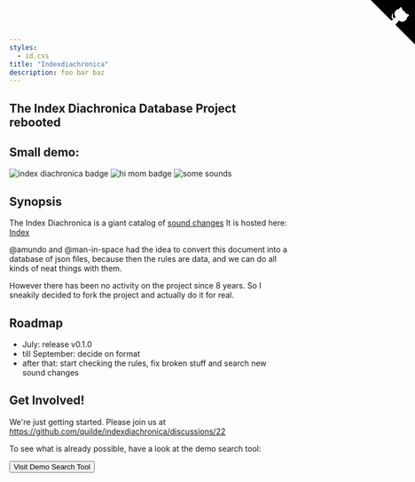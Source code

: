 ```yaml
---
styles: 
  - id.css
title: "Indexdiachronica"
description: foo bar baz
---
```


<div id="myheader"></div>
<a href="https://github.com/quilde/indexdiachronica" class="github-corner" aria-label="View source on GitHub"><svg width="80" height="80" viewBox="0 0 250 250" style="fill:var(--highlight-dark); color:#fff; position: absolute; top: 0; border: 0; right: 0;" aria-hidden="true"><path d="M0,0 L115,115 L130,115 L142,142 L250,250 L250,0 Z"></path><path d="M128.3,109.0 C113.8,99.7 119.0,89.6 119.0,89.6 C122.0,82.7 120.5,78.6 120.5,78.6 C119.2,72.0 123.4,76.3 123.4,76.3 C127.3,80.9 125.5,87.3 125.5,87.3 C122.9,97.6 130.6,101.9 134.4,103.2" fill="currentColor" style="transform-origin: 130px 106px;" class="octo-arm"></path><path d="M115.0,115.0 C114.9,115.1 118.7,116.5 119.8,115.4 L133.7,101.6 C136.9,99.2 139.9,98.4 142.2,98.6 C133.8,88.0 127.5,74.4 143.8,58.0 C148.5,53.4 154.0,51.2 159.7,51.0 C160.3,49.4 163.2,43.6 171.4,40.1 C171.4,40.1 176.1,42.5 178.8,56.2 C183.1,58.6 187.2,61.8 190.9,65.4 C194.5,69.0 197.7,73.2 200.1,77.6 C213.8,80.2 216.3,84.9 216.3,84.9 C212.7,93.1 206.9,96.0 205.4,96.6 C205.1,102.4 203.0,107.8 198.3,112.5 C181.9,128.9 168.3,122.5 157.7,114.1 C157.9,116.9 156.7,120.9 152.7,124.9 L141.0,136.5 C139.8,137.7 141.6,141.9 141.8,141.8 Z" fill="currentColor" class="octo-body"></path></svg></a><style>.github-corner:hover .octo-arm{animation:octocat-wave 560ms ease-in-out}@keyframes octocat-wave{0%,100%{transform:rotate(0)}20%,60%{transform:rotate(-25deg)}40%,80%{transform:rotate(10deg)}}@media (max-width:500px){.github-corner:hover .octo-arm{animation:none}.github-corner .octo-arm{animation:octocat-wave 560ms ease-in-out}}</style>


<section id ="hero">
            <div>
                <h1>
                    The <span class="nooutline">Index <span class="oldstyle">Diachronica</span></span> Database Project rebooted
                </h1>
            </div>
            <div id = "demo">
                <h2>Small demo:</h2>
            </div> 
</section>      

<article class="article_content"  id="article_content">

![index diachronica badge](https://img.shields.io/badge/dynamic/json?url=https%3A%2F%2Fquilde.github.io%2Findexdiachronica%2Findex_json%2Fafroasiatic.json&query=%24.change_sets%5B%3A1%5D.to&logo=json&logoColor=8495f9&label=Index%20Diachronica%20lang%3A
)
![hi mom badge](https://img.shields.io/badge/hi-mom-blue)
![some sounds](https://img.shields.io/badge/dynamic/json?url=https%3A%2F%2Fquilde.github.io%2Findexdiachronica%2Findex_json%2Fafroasiatic.json&query=%24.change_sets%5B%3A1%5D.changes%5B%3A1%5D.before&logo=json&logoColor=8495f9&label=some%20sounds%20from%20Index%20Diachronica%3A
)

## Synopsis

The Index Diachronica is a giant catalog of [sound changes](https://en.wikipedia.org/wiki/Sound_change) 
It is hosted here: [Index](https://chridd.nfshost.com/diachronica/) 

@amundo and @man-in-space had the idea to convert this document into a database of json files, because then the rules are data, and we can do all kinds of neat things with them. 

However there has been no activity on the project since 8 years. So I sneakily decided to fork the project and actually do it for real.

## Roadmap
- July: release v0.1.0 
- till September: decide on format 
- after that: start checking the rules, fix broken stuff and search new sound changes
 
## Get Involved!
We're just getting started. Please join us at https://github.com/quilde/indexdiachronica/discussions/22

To see what is already possible, have a look at the demo search tool:

<a href="../../indexdiachronica/index.html">
    <button type="button" >Visit Demo Search Tool</button> 
</a>

</article>

<script type="module">
    import { reactive, html, watch} from 'https://esm.sh/@arrow-js/core';

    const i = (text) => {
        return html`
            <i>${text}</i>
        `
    }
    
    const badge = () => {
        return html`
            <img src="https://img.shields.io/badge/dynamic/json?url=https%3A%2F%2Fquilde.github.io%2Findexdiachronica%2Findex_json%2Fafroasiatic.json&query=%24.change_sets%5B%3A1%5D.to&style=flat-square&logo=json&logoColor=8495f9&label=Index%20Diachronica%20lang%3A">
        `
    }
        
    const response = await fetch("https://quilde.github.io/indexdiachronica/index_json/afroasiatic.json");
    const afroasiatic = await response.json();
    const app = document.getElementById('demo');
    const data = reactive({
        value: 'a'
    });
    data.$on('value', (value) => {
        
        console.log(`data.value changed to ${value}`)
    })
    const template = html
        `
        ${demo()}
        
        `
    
    
    template(app);
    
    function demo() {
        return html`
        
        <input type="text" id="searchbar" @change="${e => { data.value = e.target.value; demo()}}" value="a">
        <i>try changing the input text to "i" or "q" or "j" and hit enter</i>
        <div>
            <code>
            ${() => render_changeset(afroasiatic.change_sets[25].changes, data.value )}
            </code>
        </div>
        
        `
    }

    function render_changeset(items, search) {
      return html` 
      <div class="rules">
    <div class="dropdown-list" >
      ${() =>
          items.filter(
                    (item) => item.before.includes(search) || item.after.includes(search) ? true : false
                  ).map(
            (item) =>
              html` <div class="rule">
              ${ `<span>${item.before}</span> <span class="hljs-keyword">></span> ${item.after} ${item.env ? '<span class="hljs-keyword">/ </span>' + item.env : ''}` }
              <div>${() =>
                  item.notes.map(
                    (item) =>
                      html` <i>
                      ${item}
                     </i>`
                  )
                }</div>
            </div>`
          )}
    </div>
  </div>`
    }
    
</script>